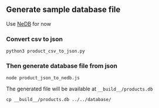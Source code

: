 ## Generate sample database file

Use [NeDB](https://github.com/louischatriot/nedb) for now

### Convert csv to json

```
python3 product_csv_to_json.py
```

### Then generate database file from json

```
node product_json_to_nedb.js
```

The generated file will be available at ``__build__/products.db``

```
cp __build__/products.db ../../database/
```
